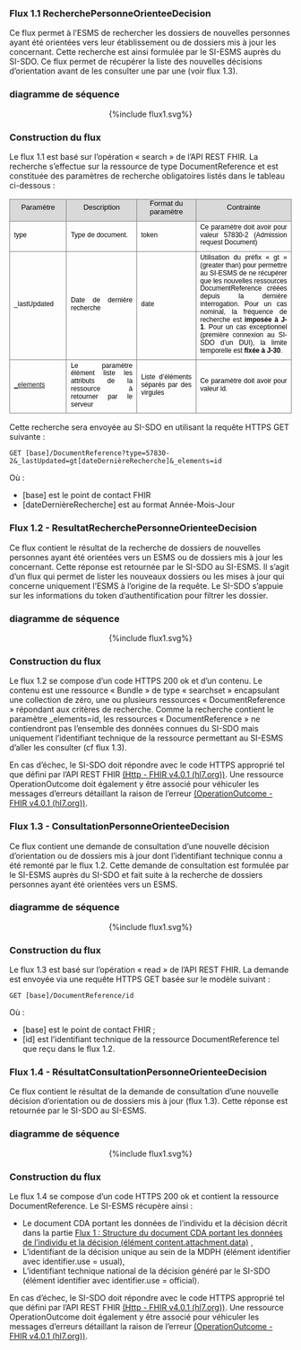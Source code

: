 
### Flux 1.1 RecherchePersonneOrienteeDecision

Ce flux permet à l’ESMS de rechercher les dossiers de nouvelles personnes ayant été orientées vers leur établissement ou de dossiers mis à jour les concernant. Cette recherche est ainsi formulée par le SI-ESMS auprès du SI-SDO. Ce flux permet de récupérer la liste des nouvelles décisions d’orientation avant de les consulter une par une (voir flux 1.3). 

### diagramme de séquence 

<div style="text-align:center;"> {%include flux1.svg%} </div>



### Construction du flux

Le flux 1.1 est basé sur l’opération « search » de l’API REST FHIR. La recherche s’effectue sur la ressource de type DocumentReference et est constituée des paramètres de recherche obligatoires listés dans le tableau ci-dessous : 
<div style='margin-top:0cm;margin-right:0cm;margin-bottom:6.0pt;margin-left:0cm;text-align:justify;line-height:115%;font-size:13px;font-family:"Arial",sans-serif;' align="center">
    <table style="border-collapse:collapse;border:none;">
        <tbody>
            <tr>
                <td style="width:84.65pt;border:solid gray 1.0pt;background:#D9D9D9;padding:0cm 5.4pt 0cm 5.4pt;">
                    <p style='margin-top:0cm;margin-right:0cm;margin-bottom:6.0pt;margin-left:0cm;text-align:center;line-height:115%;font-size:13px;font-family:"Arial",sans-serif;'><span style="color:black;">Param&egrave;tre</span></p>
                </td>
                <td style="width:5.0cm;border:solid gray 1.0pt;border-left:none;background:#D9D9D9;padding:0cm 5.4pt 0cm 5.4pt;">
                    <p style='margin-top:0cm;margin-right:0cm;margin-bottom:6.0pt;margin-left:0cm;text-align:center;line-height:115%;font-size:13px;font-family:"Arial",sans-serif;'><span style="color:black;">Description</span></p>
                </td>
                <td style="width:107.9pt;border:solid gray 1.0pt;border-left:none;background:#D9D9D9;padding:0cm 5.4pt 0cm 5.4pt;">
                    <p style='margin-top:0cm;margin-right:0cm;margin-bottom:6.0pt;margin-left:0cm;text-align:center;line-height:115%;font-size:13px;font-family:"Arial",sans-serif;'><span style="color:black;">Format du param&egrave;tre</span></p>
                </td>
                <td style="width:175.2pt;border:solid gray 1.0pt;border-left:none;background:#D9D9D9;padding:0cm 5.4pt 0cm 5.4pt;">
                    <p style='margin-top:0cm;margin-right:0cm;margin-bottom:6.0pt;margin-left:0cm;text-align:center;line-height:115%;font-size:13px;font-family:"Arial",sans-serif;'><span style="color:black;">Contrainte</span></p>
                </td>
            </tr>
            <tr>
                <td style="width:0cm;border:solid gray 1.0pt;border-top:none;padding:0cm 5.4pt 0cm 5.4pt;">
                    <p style='margin-top:3.0pt;margin-right:0cm;margin-bottom:6.0pt;margin-left:0cm;text-align:justify;line-height:115%;font-size:12px;font-family:"Arial",sans-serif;'><span style="color:black;">type</span></p>
                </td>
                <td style="width:5.0cm;border-top:none;border-left:none;border-bottom:  solid gray 1.0pt;border-right:solid gray 1.0pt;padding:0cm 5.4pt 0cm 5.4pt;">
                    <p style='margin-top:3.0pt;margin-right:0cm;margin-bottom:6.0pt;margin-left:0cm;text-align:justify;line-height:115%;font-size:12px;font-family:"Arial",sans-serif;'><span style="color:black;">Type de document.</span></p>
                </td>
                <td style="width:107.9pt;border-top:none;border-left:none;border-bottom:solid gray 1.0pt;border-right:solid gray 1.0pt;padding:0cm 5.4pt 0cm 5.4pt;">
                    <p style='margin-top:3.0pt;margin-right:0cm;margin-bottom:6.0pt;margin-left:0cm;text-align:justify;line-height:115%;font-size:12px;font-family:"Arial",sans-serif;'><span style="color:black;">token</span></p>
                </td>
                <td style="width:0cm;border-top:none;border-left:none;border-bottom:  solid gray 1.0pt;border-right:solid gray 1.0pt;padding:0cm 5.4pt 0cm 5.4pt;">
                    <p style='margin-top:3.0pt;margin-right:0cm;margin-bottom:6.0pt;margin-left:0cm;text-align:justify;line-height:115%;font-size:12px;font-family:"Arial",sans-serif;'><span style="color:black;">Ce param&egrave;tre doit avoir pour valeur 57830-2 (Admission request Document)</span></p>
                </td>
            </tr>
            <tr>
                <td style="width:0cm;border:solid gray 1.0pt;border-top:none;padding:0cm 5.4pt 0cm 5.4pt;">
                    <p style='margin-top:3.0pt;margin-right:0cm;margin-bottom:6.0pt;margin-left:0cm;text-align:justify;line-height:115%;font-size:12px;font-family:"Arial",sans-serif;'><span style="color:black;">_lastUpdated</span></p>
                </td>
                <td style="width:5.0cm;border-top:none;border-left:none;border-bottom:  solid gray 1.0pt;border-right:solid gray 1.0pt;padding:0cm 5.4pt 0cm 5.4pt;">
                    <p style='margin-top:3.0pt;margin-right:0cm;margin-bottom:6.0pt;margin-left:0cm;text-align:justify;line-height:115%;font-size:12px;font-family:"Arial",sans-serif;'><span style="color:black;">Date de derni&egrave;re recherche</span></p>
                </td>
                <td style="width:107.9pt;border-top:none;border-left:none;border-bottom:solid gray 1.0pt;border-right:solid gray 1.0pt;padding:0cm 5.4pt 0cm 5.4pt;">
                    <p style='margin-top:3.0pt;margin-right:0cm;margin-bottom:6.0pt;margin-left:0cm;text-align:justify;line-height:115%;font-size:12px;font-family:"Arial",sans-serif;'><span style="color:black;">date</span></p>
                </td>
                <td style="width:0cm;border-top:none;border-left:none;border-bottom:  solid gray 1.0pt;border-right:solid gray 1.0pt;padding:0cm 5.4pt 0cm 5.4pt;">
                    <p style='margin-top:3.0pt;margin-right:0cm;margin-bottom:6.0pt;margin-left:0cm;text-align:justify;line-height:115%;font-size:12px;font-family:"Arial",sans-serif;'><span style="color:black;">Utilisation du pr&eacute;fix &laquo; gt &raquo; (greater than) pour permettre au SI-ESMS de ne r&eacute;cup&eacute;rer que les nouvelles ressources DocumentReference cr&eacute;&eacute;es depuis la derni&egrave;re interrogation. 
                    Pour un cas nominal, la fr&eacute;quence de recherche est <strong>imposée à J-1</strong>. Pour un cas exceptionnel (premi&egrave;re connexion au SI-SDO d&rsquo;un DUI), la limite temporelle est <strong>fixée à J-30</strong>.&nbsp;</span></p>
                </td>
            </tr>
            <tr>
                <td style="width:0cm;border:solid gray 1.0pt;border-top:none;padding:0cm 5.4pt 0cm 5.4pt;">
                    <p style='margin-top:3.0pt;margin-right:0cm;margin-bottom:6.0pt;margin-left:0cm;text-align:justify;line-height:115%;font-size:12px;font-family:"Arial",sans-serif;'><span style="color:black;"><a href="https://www.hl7.org/fhir/search.html#elements">_elements</a><a href="#_ftn1" name="_ftnref1" title=""><span style="vertical-align:super;"><span style="vertical-align:super;"><span style='font-size:12px;line-height:115%;font-family:"Arial",sans-serif;color:black;'></span></span></span></a></span></p>
                </td>
                <td style="width:5.0cm;border-top:none;border-left:none;border-bottom:  solid gray 1.0pt;border-right:solid gray 1.0pt;padding:0cm 5.4pt 0cm 5.4pt;">
                    <p style='margin-top:3.0pt;margin-right:0cm;margin-bottom:6.0pt;margin-left:0cm;text-align:justify;line-height:115%;font-size:12px;font-family:"Arial",sans-serif;'><span style="color:black;">Le param&egrave;tre &eacute;l&eacute;ment liste les attributs de la ressource &agrave; retourner par le serveur</span></p>
                </td>
                <td style="width:107.9pt;border-top:none;border-left:none;border-bottom:solid gray 1.0pt;border-right:solid gray 1.0pt;padding:0cm 5.4pt 0cm 5.4pt;">
                    <p style='margin-top:3.0pt;margin-right:0cm;margin-bottom:6.0pt;margin-left:0cm;text-align:justify;line-height:115%;font-size:12px;font-family:"Arial",sans-serif;'><span style="color:black;">Liste d&rsquo;&eacute;l&eacute;ments s&eacute;par&eacute;s par des virgules</span></p>
                </td>
                <td style="width:0cm;border-top:none;border-left:none;border-bottom:  solid gray 1.0pt;border-right:solid gray 1.0pt;padding:0cm 5.4pt 0cm 5.4pt;">
                    <p style='margin-top:3.0pt;margin-right:0cm;margin-bottom:6.0pt;margin-left:0cm;text-align:justify;line-height:115%;font-size:12px;font-family:"Arial",sans-serif;'><span style="color:black;">Ce param&egrave;tre doit avoir pour valeur id.</span></p>
                </td>
            </tr>
        </tbody>
    </table>
</div>

Cette recherche sera envoyée au SI-SDO en utilisant la requête HTTPS GET suivante :

`GET [base]/DocumentReference?type=57830-2&_lastUpdated=gt[dateDernièreRecherche]&_elements=id`

Où :

* [base] est le point de contact FHIR 
* [dateDernièreRecherche] est au format Année-Mois-Jour

### Flux 1.2 - ResultatRecherchePersonneOrienteeDecision

Ce flux contient le résultat de la recherche de dossiers de nouvelles personnes ayant été orientées vers un ESMS ou de dossiers mis à jour les concernant. Cette réponse est retournée par le SI-SDO au SI-ESMS.
Il s’agit d’un flux qui permet de lister les nouveaux dossiers ou les mises à jour qui concerne uniquement l’ESMS à l’origine de la requête. Le SI-SDO s’appuie sur les informations du token d’authentification pour filtrer les dossier.

### diagramme de séquence

<div style="text-align:center;"> {%include flux1.svg%} </div>

### Construction du flux

Le flux 1.2 se compose d’un code HTTPS 200 ok et d’un contenu. Le contenu est une ressource « Bundle » de type « searchset » encapsulant une collection de zéro, une ou plusieurs ressources « DocumentReference » répondant aux critères de recherche. Comme la recherche contient le paramètre _elements=id, les ressources « DocumentReference » ne contiendront pas l’ensemble des données connues du SI-SDO mais uniquement l’identifiant technique de la ressource permettant au SI-ESMS d’aller les consulter (cf flux 1.3).

En cas d’échec, le SI-SDO doit répondre avec le code HTTPS approprié tel que défini par l’API REST FHIR [(Http - FHIR v4.0.1 (hl7.org))](https://hl7.org/fhir/http.html). Une ressource OperationOutcome doit également y être associé pour véhiculer les messages d’erreurs détaillant la raison de l’erreur [(OperationOutcome - FHIR v4.0.1 (hl7.org))](https://hl7.org/fhir/operationoutcome.html).

### Flux 1.3 - ConsultationPersonneOrienteeDecision

Ce flux contient une demande de consultation d’une nouvelle décision d’orientation ou de dossiers mis à jour dont l’identifiant technique connu a été remonté par le flux 1.2. Cette demande de consultation est formulée par le SI-ESMS auprès du SI-SDO et fait suite à la recherche de dossiers personnes ayant été orientées vers un ESMS.

### diagramme de séquence

<div style="text-align:center;"> {%include flux1.svg%} </div>

### Construction du flux

Le flux 1.3 est basé sur l’opération « read » de l’API REST FHIR. La demande est envoyée via une requête HTTPS GET basée sur le modèle suivant :

`GET [base]/DocumentReference/id`

Où :

* [base] est le point de contact FHIR ;
* [id] est l’identifiant technique de la ressource DocumentReference tel que reçu dans le flux 1.2.

### Flux 1.4 - RésultatConsultationPersonneOrienteeDecision

Ce flux contient le résultat de la demande de consultation d’une nouvelle décision d’orientation ou de dossiers mis à jour (flux 1.3). Cette réponse est retournée par le SI-SDO au SI-ESMS.

### diagramme de séquence 

<div style="text-align:center;"> {%include flux1.svg%} </div>

### Construction du flux

Le flux 1.4 se compose d’un code HTTPS 200 ok et contient la ressource DocumentReference. Le SI-ESMS récupère ainsi :

* Le document CDA portant les données de l’individu et la décision décrit dans la partie [Flux 1 : Structure du document CDA portant les données de l’individu et la décision (élément content.attachment.data)](ressource_cda.html) ,
* L’identifiant de la décision unique au sein de la MDPH (élément identifier avec identifier.use = usual),
* L’identifiant technique national de la décision généré par le SI-SDO (élément identifier avec identifier.use = official).

En cas d’échec, le SI-SDO doit répondre avec le code HTTPS approprié tel que défini par l’API REST FHIR [(Http - FHIR v4.0.1 (hl7.org))](https://hl7.org/fhir/http.html). Une ressource OperationOutcome doit également y être associé pour véhiculer les messages d’erreurs détaillant la raison de l’erreur [(OperationOutcome - FHIR v4.0.1 (hl7.org))](https://hl7.org/fhir/operationoutcome.html).
